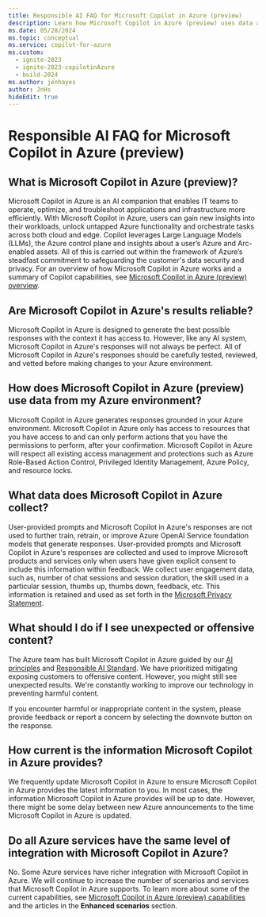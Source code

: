 ```yaml
---
title: Responsible AI FAQ for Microsoft Copilot in Azure (preview)
description: Learn how Microsoft Copilot in Azure (preview) uses data and what to expect.
ms.date: 05/28/2024
ms.topic: conceptual
ms.service: copilot-for-azure
ms.custom:
  - ignite-2023
  - ignite-2023-copilotinAzure
  - build-2024
ms.author: jenhayes
author: JnHs
hideEdit: true
---
```


# Responsible AI FAQ for Microsoft Copilot in Azure (preview)

## What is Microsoft Copilot in Azure (preview)?

Microsoft Copilot in Azure is an AI companion that enables IT teams to operate, optimize, and troubleshoot applications and infrastructure more efficiently. With Microsoft Copilot in Azure, users can gain new insights into their workloads, unlock untapped Azure functionality and orchestrate tasks across both cloud and edge. Copilot leverages Large Language Models (LLMs), the Azure control plane and insights about a user’s Azure and Arc-enabled assets. All of this is carried out within the framework of Azure’s steadfast commitment to safeguarding the customer's data security and privacy. For an overview of how Microsoft Copilot in Azure works and a summary of Copilot capabilities, see [Microsoft Copilot in Azure (preview) overview](overview.md).

## Are Microsoft Copilot in Azure's results reliable?

Microsoft Copilot in Azure is designed to generate the best possible responses with the context it has access to. However, like any AI system, Microsoft Copilot in Azure's responses will not always be perfect. All of Microsoft Copilot in Azure's responses should be carefully tested, reviewed, and vetted before making changes to your Azure environment.

## How does Microsoft Copilot in Azure (preview) use data from my Azure environment?

Microsoft Copilot in Azure generates responses grounded in your Azure environment. Microsoft Copilot in Azure only has access to resources that you have access to and can only perform actions that you have the permissions to perform, after your confirmation. Microsoft Copilot in Azure will respect all existing access management and protections such as Azure Role-Based Action Control, Privileged Identity Management, Azure Policy, and resource locks.

## What data does Microsoft Copilot in Azure collect?

User-provided prompts and Microsoft Copilot in Azure's responses are not used to further train, retrain, or improve Azure OpenAI Service foundation models that generate responses. User-provided prompts and Microsoft Copilot in Azure's responses are collected and used to improve Microsoft products and services only when users have given explicit consent to include this information within feedback. We collect user engagement data, such as, number of chat sessions and session duration, the skill used in a particular session, thumbs up, thumbs down, feedback, etc. This information is retained and used as set forth in the [Microsoft Privacy Statement](https://privacy.microsoft.com/en-us/privacystatement).

## What should I do if I see unexpected or offensive content?

The Azure team has built Microsoft Copilot in Azure guided by our [AI principles](https://www.microsoft.com/ai/principles-and-approach) and [Responsible AI Standard](https://aka.ms/RAIStandardPDF). We have prioritized mitigating exposing customers to offensive content. However, you might still see unexpected results. We're constantly working to improve our technology in preventing harmful content.

If you encounter harmful or inappropriate content in the system, please provide feedback or report a concern by selecting the downvote button on the response.

## How current is the information Microsoft Copilot in Azure provides?

We frequently update Microsoft Copilot in Azure to ensure Microsoft Copilot in Azure provides the latest information to you. In most cases, the information Microsoft Copilot in Azure provides will be up to date. However, there might be some delay between new Azure announcements to the time Microsoft Copilot in Azure is updated.

## Do all Azure services have the same level of integration with Microsoft Copilot in Azure?

No. Some Azure services have richer integration with Microsoft Copilot in Azure. We will continue to increase the number of scenarios and services that Microsoft Copilot in Azure supports. To learn more about some of the current capabilities, see [Microsoft Copilot in Azure (preview) capabilities](capabilities.md) and the articles in the **Enhanced scenarios** section.

